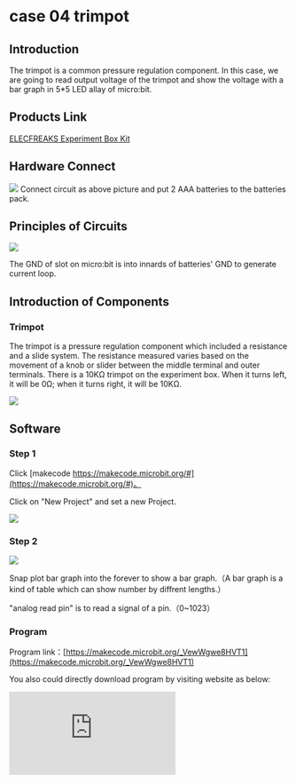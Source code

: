 ﻿# case 04 trimpot

## Introduction ##

The trimpot is a common pressure regulation component. In this case, we are going to read output voltage of the trimpot and show the voltage with a bar graph in 5*5 LED allay of micro:bit.


## Products Link

[ELECFREAKS Experiment Box Kit](https://shop.elecfreaks.com/products/elecfreaks-experiment-box-kit-without-micro-bit-board?_pos=1&_sid=ac099db2f&_ss=r)

## Hardware Connect ##


![](https://wiki-media-ef.oss-cn-hongkong.aliyuncs.com/i18n/en/docusaurus-plugin-content-docs/current/microbit/circuit-design/microbit-experiment-box-kit/images/LMsve7H.png)
 Connect circuit as above picture and put 2 AAA batteries to the batteries pack.

## Principles of Circuits ##

![](https://wiki-media-ef.oss-cn-hongkong.aliyuncs.com/i18n/en/docusaurus-plugin-content-docs/current/microbit/circuit-design/microbit-experiment-box-kit/images/VFmWZkG.png)

The GND of slot on micro:bit is into innards of batteries' GND to generate current loop.


## Introduction of Components ##

### Trimpot ###
 The trimpot is a pressure regulation component which included a resistance and a slide system. The resistance measured varies based on the movement of a knob or slider between the middle terminal and outer terminals.
 There is a 10KΩ trimpot on the experiment box. When it turns left, it will be 0Ω; when it turns right, it will be 10KΩ.

![](https://wiki-media-ef.oss-cn-hongkong.aliyuncs.com/i18n/en/docusaurus-plugin-content-docs/current/microbit/circuit-design/microbit-experiment-box-kit/images/jHZQhOu.png)

## Software

### Step 1

 Click [makecode https://makecode.microbit.org/#](https://makecode.microbit.org/#)。

 Click on "New Project" and set a new Project.

![](https://wiki-media-ef.oss-cn-hongkong.aliyuncs.com/i18n/en/docusaurus-plugin-content-docs/current/microbit/circuit-design/microbit-experiment-box-kit/images/t34k5Zb.png)

### Step 2

![](https://wiki-media-ef.oss-cn-hongkong.aliyuncs.com/i18n/en/docusaurus-plugin-content-docs/current/microbit/circuit-design/microbit-experiment-box-kit/images/3Ekc31T.png)

 Snap plot bar graph into the forever to show a bar graph.（A bar graph is a kind of table which can show number by diffrent lengths.）

 "analog read pin" is to read a signal of a pin.（0~1023）

### Program

 Program link：[https://makecode.microbit.org/_VewWgwe8HVT1](https://makecode.microbit.org/_VewWgwe8HVT1)

 You also could directly download program by visiting website as below:

<div
    style={{
        position: 'relative',
        paddingBottom: '60%',
        overflow: 'hidden',
    }}
>
    <iframe
        src="https://makecode.microbit.org/_VewWgwe8HVT1"
        frameborder="0"
        sandbox="allow-popups allow-forms allow-scripts allow-same-origin"
        style={{
            position: 'absolute',
            width: '100%',
            height: '100%',
        }}
    />
</div>


## Result

 Rotate the trimpot, the height of the bar graph will change.

![](https://wiki-media-ef.oss-cn-hongkong.aliyuncs.com/i18n/en/docusaurus-plugin-content-docs/current/microbit/circuit-design/microbit-experiment-box-kit/images/WDagGas.gif)

## think

 Is the trimpot could be a fixed resistance？

## Questions



## More Information
